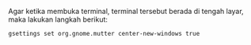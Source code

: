 Agar ketika membuka terminal, terminal tersebut berada di tengah layar, maka lakukan langkah berikut:

```sh
gsettings set org.gnome.mutter center-new-windows true

```
